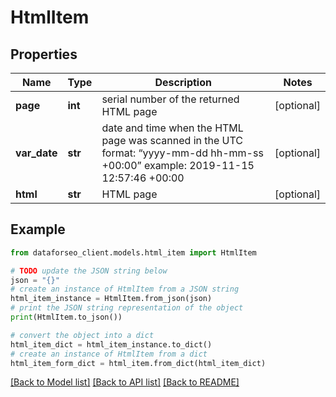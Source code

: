# HtmlItem


## Properties

Name | Type | Description | Notes
------------ | ------------- | ------------- | -------------
**page** | **int** | serial number of the returned HTML page | [optional] 
**var_date** | **str** | date and time when the HTML page was scanned in the UTC format: “yyyy-mm-dd hh-mm-ss +00:00” example: 2019-11-15 12:57:46 +00:00 | [optional] 
**html** | **str** | HTML page | [optional] 

## Example

```python
from dataforseo_client.models.html_item import HtmlItem

# TODO update the JSON string below
json = "{}"
# create an instance of HtmlItem from a JSON string
html_item_instance = HtmlItem.from_json(json)
# print the JSON string representation of the object
print(HtmlItem.to_json())

# convert the object into a dict
html_item_dict = html_item_instance.to_dict()
# create an instance of HtmlItem from a dict
html_item_form_dict = html_item.from_dict(html_item_dict)
```
[[Back to Model list]](../README.md#documentation-for-models) [[Back to API list]](../README.md#documentation-for-api-endpoints) [[Back to README]](../README.md)


